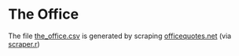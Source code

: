 # The Office

The file [the_office.csv](the_office.csv) is generated by scraping [officequotes.net](https://www.officequotes.net) (via [scraper.r](code/scraper.r))
